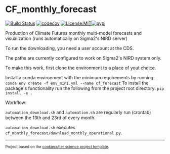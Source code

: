 CF_monthly_forecast
==============================
[![Build Status](https://github.com/olewu/cf_monthly_forecast/workflows/Tests/badge.svg)](https://github.com/olewu/cf_monthly_forecast/actions)
[![codecov](https://codecov.io/gh/olewu/cf_monthly_forecast/branch/main/graph/badge.svg)](https://codecov.io/gh/olewu/cf_monthly_forecast)
[![License:MIT](https://img.shields.io/badge/License-MIT-lightgray.svg?style=flt-square)](https://opensource.org/licenses/MIT)[![pypi](https://img.shields.io/pypi/v/cf_monthly_forecast.svg)](https://pypi.org/project/cf_monthly_forecast)
<!-- [![conda-forge](https://img.shields.io/conda/dn/conda-forge/cf_monthly_forecast?label=conda-forge)](https://anaconda.org/conda-forge/cf_monthly_forecast) -->
<!--[![Documentation Status](https://readthedocs.org/projects/cf_monthly_forecast/badge/?version=latest)](https://cf_monthly_forecast.readthedocs.io/en/latest/?badge=latest)-->


Production of Climate Futures monthly multi-model forecasts and visualization (runs automatically on Sigma2's NIRD server)

To run the downloading, you need a user account at the CDS.

The paths are currently configured to work on Sigma2's NIRD system only.

To make this work, first clone the environment to a place of yout choice.

Install a conda environment with the minimum requirements by running:
`conda env create -f env_mini.yml --name cf_forecast`
To install the package's functionality run the following from the project root directory:
`pip install -e .`


Workflow:

`automation_download.sh` and `automation.sh` are regularly run (crontab) between the 13th and 23rd of every month. 

`automation_download.sh` executes `cf_monthly_forecast/download_monthly_operational.py`.


--------

<p><small>Project based on the <a target="_blank" href="https://github.com/jbusecke/cookiecutter-science-project">cookiecutter science project template</a>.</small></p>
